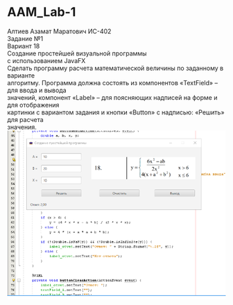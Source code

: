 # AAM_Lab-1
Алтиев Азамат Маратович ИС-402 <br />
Задание №1 <br />
Вариант 18 <br />
Создание простейшей визуальной программы<br />
с использованием JavaFX<br />
Сделать программу расчета математической величины по заданному в варианте<br />
алгоритму. Программа должна состоять из компонентов «TextField» – для ввода и вывода<br />
значений, компонент «Label» – для поясняющих надписей на форме и для отображения<br />
картинки с вариантом задания и кнопки «Button» с надписью: «Решить» для расчета<br />
значения.<br />
![Скрин программы](https://raw.githubusercontent.com/markosloot/AAM_Lab-1/main/1.png)
